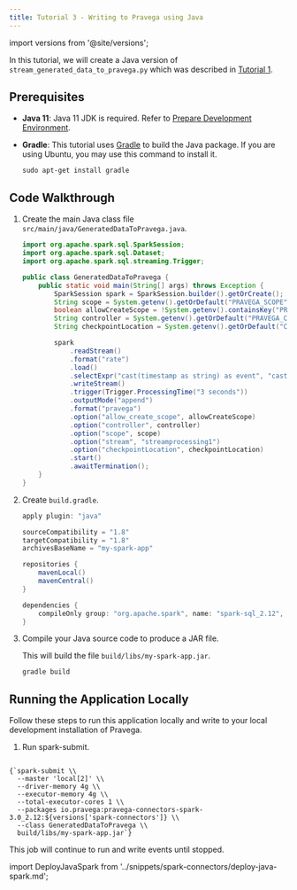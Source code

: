 ```yaml
---
title: Tutorial 3 - Writing to Pravega using Java
---
```


<!--
Copyright (c) Dell Inc., or its subsidiaries. All Rights Reserved.
Licensed under the Apache License, Version 2.0 (the "License");
you may not use this file except in compliance with the License.
You may obtain a copy of the License at
    http://www.apache.org/licenses/LICENSE-2.0
-->
import versions from '@site/versions';

In this tutorial, we will create a Java version of `stream_generated_data_to_pravega.py` which was described in [Tutorial 1](tutorial-1-writing-to-pravega.md).

## Prerequisites

- **Java 11**: Java 11 JDK is required. Refer to [Prepare Development Environment](prepare-development-environment.md#prerequisites).

- **Gradle**: This tutorial uses [Gradle](https://gradle.org/) to build the Java package. If you are using Ubuntu, you may use this command to install it.

    ```shell
    sudo apt-get install gradle
    ```

## Code Walkthrough

1. Create the main Java class file `src/main/java/GeneratedDataToPravega.java`.

    ```java title="src/main/java/GeneratedDataToPravega.java"
    import org.apache.spark.sql.SparkSession;
    import org.apache.spark.sql.Dataset;
    import org.apache.spark.sql.streaming.Trigger;

    public class GeneratedDataToPravega {
        public static void main(String[] args) throws Exception {
            SparkSession spark = SparkSession.builder().getOrCreate();
            String scope = System.getenv().getOrDefault("PRAVEGA_SCOPE", "examples");
            boolean allowCreateScope = !System.getenv().containsKey("PROJECT_NAME");
            String controller = System.getenv().getOrDefault("PRAVEGA_CONTROLLER_URI", "tcp://127.0.0.1:9090");
            String checkpointLocation = System.getenv().getOrDefault("CHECKPOINT_DIR", "/tmp/spark-checkpoints-GeneratedDataToPravega");

            spark
                .readStream()
                .format("rate")
                .load()
                .selectExpr("cast(timestamp as string) as event", "cast(value as string) as routing_key")
                .writeStream()
                .trigger(Trigger.ProcessingTime("3 seconds"))
                .outputMode("append")
                .format("pravega")
                .option("allow_create_scope", allowCreateScope)
                .option("controller", controller)
                .option("scope", scope)
                .option("stream", "streamprocessing1")
                .option("checkpointLocation", checkpointLocation)
                .start()
                .awaitTermination();
        }
    }
    ```

2. Create `build.gradle`.

    ```groovy title="build.gradle"
    apply plugin: "java"

    sourceCompatibility = "1.8"
    targetCompatibility = "1.8"
    archivesBaseName = "my-spark-app"

    repositories {
        mavenLocal()
        mavenCentral()
    }

    dependencies {
        compileOnly group: "org.apache.spark", name: "spark-sql_2.12", version: "3.0.1"
    }
    ```

3. Compile your Java source code to produce a JAR file.

   This will build the file `build/libs/my-spark-app.jar`.

   ```shell
   gradle build
   ```

## Running the Application Locally

Follow these steps to run this application locally and write to your local development installation of Pravega.

1. Run spark-submit.

<pre><code {...{ "className": "language-shell" }}>
{`spark-submit \\
  --master 'local[2]' \\
  --driver-memory 4g \\
  --executor-memory 4g \\
  --total-executor-cores 1 \\
  --packages io.pravega:pravega-connectors-spark-3.0_2.12:${versions['spark-connectors']} \\
  --class GeneratedDataToPravega \\
  build/libs/my-spark-app.jar`}
</code></pre>

   This job will continue to run and write events until stopped.

import DeployJavaSpark from '../snippets/spark-connectors/deploy-java-spark.md';

<DeployJavaSpark />
